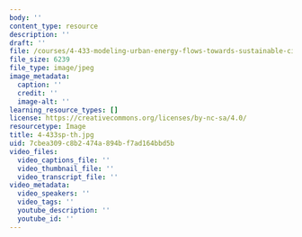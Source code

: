 ```yaml
---
body: ''
content_type: resource
description: ''
draft: ''
file: /courses/4-433-modeling-urban-energy-flows-towards-sustainable-cities-and-neighborhoods-spring-2020/4-433sp-th.jpg
file_size: 6239
file_type: image/jpeg
image_metadata:
  caption: ''
  credit: ''
  image-alt: ''
learning_resource_types: []
license: https://creativecommons.org/licenses/by-nc-sa/4.0/
resourcetype: Image
title: 4-433sp-th.jpg
uid: 7cbea309-c8b2-474a-894b-f7ad164bbd5b
video_files:
  video_captions_file: ''
  video_thumbnail_file: ''
  video_transcript_file: ''
video_metadata:
  video_speakers: ''
  video_tags: ''
  youtube_description: ''
  youtube_id: ''
---
```

